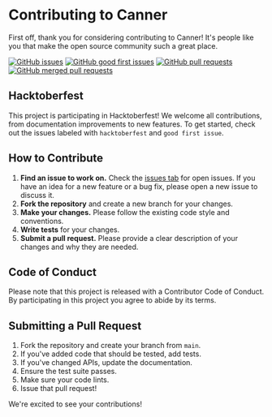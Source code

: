 # Contributing to Canner

First off, thank you for considering contributing to Canner! It's people like you that make the open source community such a great place.

[![GitHub issues](https://img.shields.io/github/issues/piyushsachdeva/canner)](https://github.com/piyushsachdeva/canner/issues)
[![GitHub good first issues](https://img.shields.io/github/issues-raw/piyushsachdeva/canner/good%20first%20issue)](https://github.com/piyushsachdeva/canner/issues?q=is%3Aissue+is%3Aopen+label%3A%22good+first+issue%22)
[![GitHub pull requests](https://img.shields.io/github/issues-pr/piyushsachdeva/canner)](https://github.com/piyushsachdeva/canner/pulls)
[![GitHub merged pull requests](https://img.shields.io/github/issues-search?query=repo%3Apiyushsachdeva%2Fcanner%20is%3Apr%20is%3Amerged&label=merged%20PRs)](https://github.com/piyushsachdeva/canner/pulls?q=is%3Apr+is%3Amerged)

## Hacktoberfest

This project is participating in Hacktoberfest! We welcome all contributions, from documentation improvements to new features. To get started, check out the issues labeled with `hacktoberfest` and `good first issue`.

## How to Contribute

1.  **Find an issue to work on.** Check the [issues tab](https://github.com/piyushsachdeva/canner/issues) for open issues. If you have an idea for a new feature or a bug fix, please open a new issue to discuss it.
2.  **Fork the repository** and create a new branch for your changes.
3.  **Make your changes.** Please follow the existing code style and conventions.
4.  **Write tests** for your changes.
5.  **Submit a pull request.** Please provide a clear description of your changes and why they are needed.

## Code of Conduct

Please note that this project is released with a Contributor Code of Conduct. By participating in this project you agree to abide by its terms.

## Submitting a Pull Request

1.  Fork the repository and create your branch from `main`.
2.  If you've added code that should be tested, add tests.
3.  If you've changed APIs, update the documentation.
4.  Ensure the test suite passes.
5.  Make sure your code lints.
6.  Issue that pull request!

We're excited to see your contributions!
